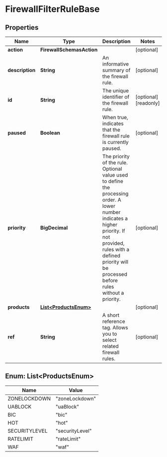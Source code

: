 

# FirewallFilterRuleBase


## Properties

| Name | Type | Description | Notes |
|------------ | ------------- | ------------- | -------------|
|**action** | **FirewallSchemasAction** |  |  [optional] |
|**description** | **String** | An informative summary of the firewall rule. |  [optional] |
|**id** | **String** | The unique identifier of the firewall rule. |  [optional] [readonly] |
|**paused** | **Boolean** | When true, indicates that the firewall rule is currently paused. |  [optional] |
|**priority** | **BigDecimal** | The priority of the rule. Optional value used to define the processing order. A lower number indicates a higher priority. If not provided, rules with a defined priority will be processed before rules without a priority. |  [optional] |
|**products** | [**List&lt;ProductsEnum&gt;**](#List&lt;ProductsEnum&gt;) |  |  [optional] |
|**ref** | **String** | A short reference tag. Allows you to select related firewall rules. |  [optional] |



## Enum: List&lt;ProductsEnum&gt;

| Name | Value |
|---- | -----|
| ZONELOCKDOWN | &quot;zoneLockdown&quot; |
| UABLOCK | &quot;uaBlock&quot; |
| BIC | &quot;bic&quot; |
| HOT | &quot;hot&quot; |
| SECURITYLEVEL | &quot;securityLevel&quot; |
| RATELIMIT | &quot;rateLimit&quot; |
| WAF | &quot;waf&quot; |



